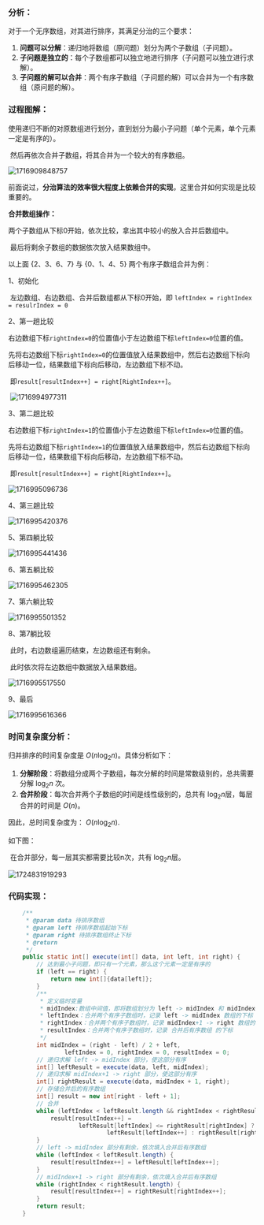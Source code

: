 ### 分析：

对于一个无序数组，对其进行排序，其满足分治的三个要求：

1. **问题可以分解**：递归地将数组（原问题）划分为两个子数组（子问题）。
2. **子问题是独立的**：每个子数组都可以独立地进行排序（子问题可以独立进行求解）。
3. **子问题的解可以合并**：两个有序子数组（子问题的解）可以合并为一个有序数组（原问题的解）。

### 过程图解：

​	使用递归不断的对原数组进行划分，直到划分为最小子问题（单个元素，单个元素一定是有序的）。

​	然后再依次合并子数组，将其合并为一个较大的有序数组。

![1716909848757](images/归并排序/1716909848757.png)

前面说过，**分治算法的效率很大程度上依赖合并的实现**，这里合并如何实现是比较重要的。

**合并数组操作：**

​	两个子数组从下标0开始，依次比较，拿出其中较小的放入合并后数组中。

​	最后将剩余子数组的数据依次放入结果数组中。



以上面 {2、3、6、7} 与 {0、1、4、5} 两个有序子数组合并为例：

1、初始化

​	左边数组、右边数组、合并后数组都从下标0开始，即 `leftIndex = rightIndex = resulrIndex = 0`



2、第一趟比较

​	右边数组下标`rightIndex=0`的位置值小于左边数组下标`leftIndex=0`位置的值。

​	先将右边数组下标`rightIndex=0`的位置值放入结果数组中，然后右边数组下标向后移动一位，结果数组下标向后移动，左边数组下标不动。

​	即`result[resultIndex++] = right[RightIndex++]`。

​	![1716994977311](images/归并排序/1716994977311.png)

3、第二趟比较

​	右边数组下标`rightIndex=1`的位置值小于左边数组下标`leftIndex=0`位置的值。

​	先将右边数组下标`rightIndex=1`的位置值放入结果数组中，然后右边数组下标向后移动一位，结果数组下标向后移动，左边数组下标不动。

​	即`result[resultIndex++] = right[RightIndex++]`。

![1716995096736](images/归并排序/1716995096736.png)

4、第三趟比较

![1716995420376](images/归并排序/1716995420376.png)

5、第四躺比较

![1716995441436](images/归并排序/1716995441436.png)

6、第五躺比较

![1716995462305](images/归并排序/1716995462305.png)

7、第六躺比较

![1716995501352](images/归并排序/1716995501352.png)

8、第7躺比较

​	此时，右边数组遍历结束，左边数组还有剩余。

​	此时依次将左边数组中数据放入结果数组。

![1716995517550](images/归并排序/1716995517550.png)

9、最后

![1716995616366](images/归并排序/1716995616366.png)

### 时间复杂度分析：

归并排序的时间复杂度是 $O(n\log_2n)$。具体分析如下：

1. **分解阶段**：将数组分成两个子数组，每次分解的时间是常数级别的，总共需要分解 $\log_2n$ 次。
2. **合并阶段**：每次合并两个子数组的时间是线性级别的，总共有 $\log_2n$层，每层合并的时间是 $O(n)$。

因此，总时间复杂度为： $O(n\log_2n)$.

如下图：

​	在合并部分，每一层其实都需要比较n次，共有 $\log_2n$层。

![1724831919293](images/归并排序/1724831919293.png)

### 代码实现：

~~~ java
    /**
     * @param data 待排序数组
     * @param left 待排序数组起始下标
     * @param right 待排序数组终止下标
     * @return
     */
    public static int[] execute(int[] data, int left, int right) {
        // 达到最小子问题，即只有一个元素，那么这个元素一定是有序的
        if (left == right) {
            return new int[]{data[left]};
        }
        /**
         * 定义临时变量
         * midIndex:数组中间值，即将数组划分为 left -> midIndex 和 midIndex+1 -> right 两部分
         * leftIndex：合并两个有序子数组时，记录 left -> midIndex 数组的下标
         * rightIndex：合并两个有序子数组时，记录 midIndex+1 -> right 数组的下标
         * resultIndex：合并两个有序子数组时，记录 合并后有序数组 的下标
         */
        int midIndex = (right - left) / 2 + left, 
                leftIndex = 0, rightIndex = 0, resultIndex = 0;
        // 递归求解 left -> midIndex 部分，使这部分有序
        int[] leftResult = execute(data, left, midIndex);
        // 递归求解 midIndex+1 -> right 部分，使这部分有序
        int[] rightResult = execute(data, midIndex + 1, right);
        // 存储合并后的有序数组
        int[] result = new int[right - left + 1];
        // 合并
        while (leftIndex < leftResult.length && rightIndex < rightResult.length) {
            result[resultIndex++] = 
                    leftResult[leftIndex] <= rightResult[rightIndex] ? 
                            leftResult[leftIndex++] : rightResult[rightIndex++];
        }
        // left -> midIndex 部分有剩余，依次填入合并后有序数组
        while (leftIndex < leftResult.length) {
            result[resultIndex++] = leftResult[leftIndex++];
        }
        // midIndex+1 -> right 部分有剩余，依次填入合并后有序数组
        while (rightIndex < rightResult.length) {
            result[resultIndex++] = rightResult[rightIndex++];
        }
        return result;
    }

~~~


